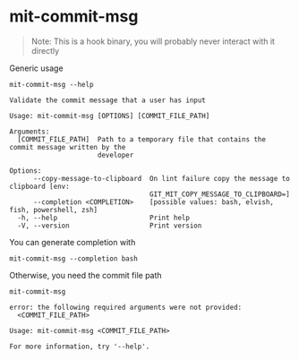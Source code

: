 # mit-commit-msg

> Note: This is a hook binary, you will probably never interact with it
> directly

Generic usage

``` shell,script(name="show-help",expected_exit_code=0)
mit-commit-msg --help
```

``` shell,verify(script_name="show-help",stream=stdout)
Validate the commit message that a user has input

Usage: mit-commit-msg [OPTIONS] [COMMIT_FILE_PATH]

Arguments:
  [COMMIT_FILE_PATH]  Path to a temporary file that contains the commit message written by the
                      developer

Options:
      --copy-message-to-clipboard  On lint failure copy the message to clipboard [env:
                                   GIT_MIT_COPY_MESSAGE_TO_CLIPBOARD=]
      --completion <COMPLETION>    [possible values: bash, elvish, fish, powershell, zsh]
  -h, --help                       Print help
  -V, --version                    Print version
```

You can generate completion with

``` shell,script(name="generate-bash-completion",expected_exit_code=0)
mit-commit-msg --completion bash
```

Otherwise, you need the commit file path

``` shell,script(name="missing-commit-path-error",expected_exit_code=2)
mit-commit-msg
```

``` shell,verify(script_name="missing-commit-path-error",stream=stderr)
error: the following required arguments were not provided:
  <COMMIT_FILE_PATH>

Usage: mit-commit-msg <COMMIT_FILE_PATH>

For more information, try '--help'.
```
